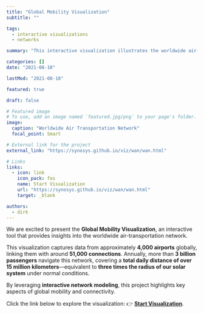 ```yaml
---
title: "Global Mobility Visualization"
subtitle: ""

tags:
  - interactive visualizations
  - networks

summary: "This interactive visualization illustrates the worldwide air-transportation network, connecting approx. 4000 airports globally with roughly 51,000 connections. Over 3 billion passengers travel through this network annually, covering a total distance of over 15 million kilometers daily (under normal conditions), equivalent to three times the radius of our solar system."

categories: []
date: "2021-08-10"

lastMod: "2021-08-10"

featured: true

draft: false

# Featured image
# To use, add an image named `featured.jpg/png` to your page's folder.
image:
  caption: "Worldwide Air Transportation Network"
  focal_point: Smart

# External link for the project
external_link: "https://synosys.github.io/viz/wan/wan.html"

# Links
links:
  - icon: link
    icon_pack: fas
    name: Start Visualization
    url: "https://synosys.github.io/viz/wan/wan.html"
    target: _blank

authors:
  - dirk
---
```


We are excited to present the **Global Mobility Visualization**, an interactive tool that provides insights into the worldwide air-transportation network.

This visualization captures data from approximately **4,000 airports** globally, linking them with around **51,000 connections**. Annually, more than **3 billion passengers** navigate this network, covering a **total daily distance of over 15 million kilometers**—equivalent to **three times the radius of our solar system** under normal conditions.

By leveraging **interactive network modeling**, this project highlights key aspects of global mobility and connectivity.

Click the link below to explore the visualization:
👉 **[Start Visualization](https://synosys.github.io/viz/wan/wan.html)**.
